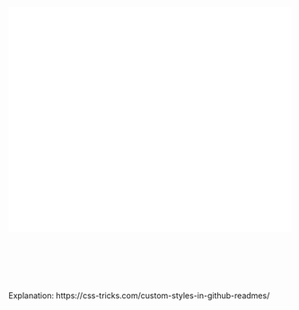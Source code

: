 <div align="center">
	<br>
  <a>
		<img src="hack.svg" width="800" height="400" alt="Click here to see the source">
  </a>
	<br>
</div>
<br>
<br>
<br>
<br>
<br>
<br>
Explanation: https://css-tricks.com/custom-styles-in-github-readmes/